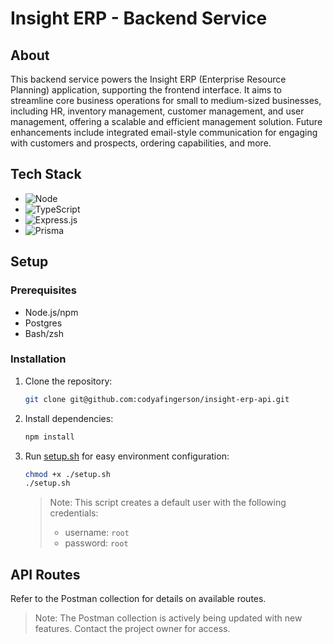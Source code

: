 # Insight ERP - Backend Service

## About

This backend service powers the Insight ERP (Enterprise Resource Planning) application, supporting the frontend interface. It aims to streamline core business operations for small to medium-sized businesses, including HR, inventory management, customer management, and user management, offering a scalable and efficient management solution. Future enhancements include integrated email-style communication for engaging with customers and prospects, ordering capabilities, and more.

## Tech Stack

- ![Node][Nodejs.com]
- ![TypeScript][TypeScript.com]
- ![Express.js][Expressjs.com]
- ![Prisma][Prisma.io]

## Setup

### Prerequisites

- Node.js/npm
- Postgres
- Bash/zsh

### Installation

1.  Clone the repository:

    ```sh
    git clone git@github.com:codyafingerson/insight-erp-api.git
    ```

2.  Install dependencies:

    ```bash
    npm install
    ```

3.  Run [setup.sh](./setup.sh) for easy environment configuration:

    ```bash
    chmod +x ./setup.sh
    ./setup.sh
    ```

    > Note: This script creates a default user with the following credentials:
    >
    > - username: `root`
    > - password: `root`

## API Routes

Refer to the Postman collection for details on available routes.

> Note: The Postman collection is actively being updated with new features. Contact the project owner for access.

[Nodejs.com]: https://shields.io/badge/Node.js-339933?logo=Node.js&logoColor=FFF&style=flat-square
[TypeScript.com]: https://shields.io/badge/TypeScript-3178C6?logo=TypeScript&logoColor=FFF&style=flat-square
[Expressjs.com]: https://img.shields.io/badge/Express.js-000000?logo=express&logoColor=fff&style=flat
[Prisma.io]: https://shields.io/badge/Prisma-2D3748?logo=Prisma&logoColor=FFF&style=flat-square
